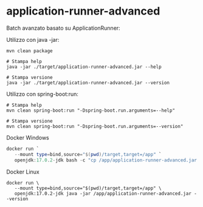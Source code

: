 # application-runner-advanced

Batch avanzato basato su ApplicationRunner:

Utilizzo con java -jar:
```shell
mvn clean package

# Stampa help
java -jar ./target/application-runner-advanced.jar --help

# Stampa versione
java -jar ./target/application-runner-advanced.jar --version

```

Utilizzo con spring-boot:run:

```shell
# Stampa help
mvn clean spring-boot:run "-Dspring-boot.run.arguments=--help"

# Stampa versione
mvn clean spring-boot:run "-Dspring-boot.run.arguments=--version"

```

Docker Windows
```powershell
docker run `
   --mount type=bind,source="$(pwd)/target,target=/app" `
   openjdk:17.0.2-jdk bash -c "cp /app/application-runner-advanced.jar /opt/batch.war && java -jar /opt/batch.war --version"
```

Docker Linux
```shell
docker run \
   --mount type=bind,source="$(pwd)/target,target=/app" \
   openjdk:17.0.2-jdk java -jar /app/application-runner-advanced.jar --version
```
